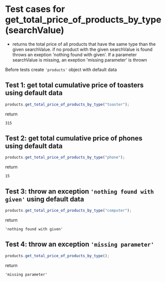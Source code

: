 # Test cases for get_total_price_of_products_by_type(searchValue)

- returns the total price of all products that have the same type than the given searchValue. if no product with the given searchValue is found throws an exeption 'nothing found with given'. If a parameter searchValue is missing, an exeption 'missing parameter' is thrown

Before tests create `'products'` object with default data

## Test 1: get total cumulative price of toasters using default data

```js
products.get_total_price_of_products_by_type("toaster");
```

return

```shell
315
```

## Test 2: get total cumulative price of phones using default data

```js
products.get_total_price_of_products_by_type("phone");
```

return

```shell
15
```

## Test 3: throw an exception `'nothing found with given'` using default data

```js
products.get_total_price_of_products_by_type("computer");
```

return

```shell
'nothing found with given'
```

## Test 4: throw an exception `'missing parameter'`

```js
products.get_total_price_of_products_by_type();
```

return

```shell
'missing parameter'
```
